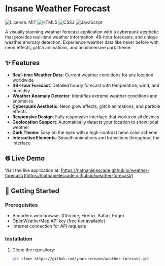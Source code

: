 # Insane Weather Forecast

![License: MIT](https://img.shields.io/badge/License-MIT-blue.svg)
![HTML5](https://img.shields.io/badge/HTML5-E34F26?style=flat&logo=html5&logoColor=white)
![CSS3](https://img.shields.io/badge/CSS3-1572B6?style=flat&logo=css3&logoColor=white)
![JavaScript](https://img.shields.io/badge/JavaScript-F7DF1E?style=flat&logo=javascript&logoColor=white)

A visually stunning weather forecast application with a cyberpunk aesthetic that provides real-time weather information, 48-hour forecasts, and unique weather anomaly detection. Experience weather data like never before with neon effects, glitch animations, and an immersive dark theme.

## ✨ Features

- **Real-time Weather Data**: Current weather conditions for any location worldwide
- **48-Hour Forecast**: Detailed hourly forecast with temperature, wind, and humidity
- **Weather Anomaly Detector**: Identifies extreme weather conditions and anomalies
- **Cyberpunk Aesthetic**: Neon glow effects, glitch animations, and particle effects
- **Responsive Design**: Fully responsive interface that works on all devices
- **Geolocation Support**: Automatically detects your location to show local weather
- **Dark Theme**: Easy on the eyes with a high-contrast neon color scheme
- **Interactive Elements**: Smooth animations and transitions throughout the interface

## 🌐 Live Demo

Visit the live application at: [https://nathanielescade.github.io/weather-forecast/](https://nathanielescade.github.io/weather-forecast/)

## 🚀 Getting Started

### Prerequisites

- A modern web browser (Chrome, Firefox, Safari, Edge)
- OpenWeatherMap API key (free tier available)
- Internet connection for API requests

### Installation

1. Clone the repository:
   ```bash
   git clone https://github.com/yourusername/weather-forecast.git
